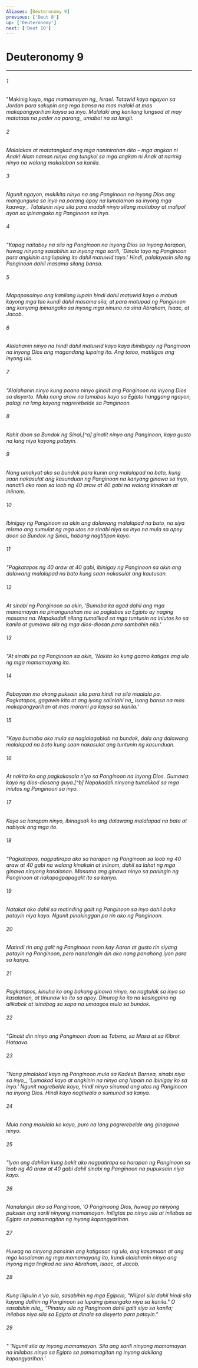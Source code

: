 ```yaml
---
Aliases: [Deuteronomy 9]
previous: ['Deut 8']
up: ['Deuteronomy']
next: ['Deut 10']
---
```

# Deuteronomy 9

***






















###### 1 










"Makinig kayo, <i class="trans-change">mga mamamayan ng_ Israel. Tatawid kayo ngayon sa Jordan para sakupin ang mga bansa na mas malaki at mas makapangyarihan kaysa sa inyo. Malalaki ang kanilang lungsod at may matataas na pader na <i class="trans-change">parang_ umabot na sa langit. 





















###### 2 










Malalakas at matatangkad ang mga naninirahan dito – mga angkan ni Anak! Alam naman ninyo ang tungkol sa mga angkan ni Anak at narinig ninyo na walang makalaban sa kanila. 





















###### 3 










Ngunit ngayon, makikita ninyo na ang Panginoon na inyong Dios ang mangunguna sa inyo na parang apoy na lumalamon <i class="trans-change">sa inyong mga kaaway_. Tatalunin niya sila para madali ninyo silang maitaboy at malipol ayon sa ipinangako ng Panginoon sa inyo. 





















###### 4 










"Kapag naitaboy na sila ng Panginoon na inyong Dios sa inyong harapan, huwag ninyong sasabihin sa inyong mga sarili, 'Dinala tayo ng Panginoon para angkinin ang lupaing ito dahil matuwid tayo.' Hindi, palalayasin sila ng Panginoon dahil masama silang bansa. 





















###### 5 










Mapapasainyo ang kanilang lupain hindi dahil matuwid kayo o mabuti kayong mga tao kundi dahil masama sila, at para matupad ng Panginoon ang kanyang ipinangako sa inyong mga ninuno na sina Abraham, Isaac, at Jacob. 





















###### 6 










Alalahanin ninyo na hindi dahil matuwid kayo kaya ibinibigay ng Panginoon na inyong Dios ang magandang lupaing ito. Ang totoo, matitigas ang inyong ulo. 





















###### 7 










"Alalahanin ninyo kung paano ninyo ginalit ang Panginoon na inyong Dios sa disyerto. Mula nang araw na lumabas kayo sa Egipto hanggang ngayon, palagi na lang kayong nagrerebelde sa Panginoon. 





















###### 8 










Kahit doon sa Bundok ng Sinai,[^a] ginalit ninyo ang Panginoon, kaya gusto na lang niya kayong patayin. 





















###### 9 










Nang umakyat ako sa bundok para kunin ang malalapad na bato, kung saan nakasulat ang kasunduan ng Panginoon na kanyang ginawa sa inyo, nanatili ako roon sa loob ng 40 araw at 40 gabi na walang kinakain at iniinom. 





















###### 10 










Ibinigay ng Panginoon sa akin ang dalawang malalapad na bato, na siya mismo ang sumulat ng mga utos na sinabi niya sa inyo na mula sa apoy doon sa Bundok <i class="trans-change">ng Sinai_ habang nagtitipon kayo. 





















###### 11 










"Pagkatapos ng 40 araw at 40 gabi, ibinigay ng Panginoon sa akin ang dalawang malalapad na bato kung saan nakasulat ang kautusan. 





















###### 12 










At sinabi ng Panginoon sa akin, 'Bumaba ka agad dahil ang mga mamamayan na pinangunahan mo sa paglabas sa Egipto ay naging masama na. Napakadali nilang tumalikod sa mga tuntunin na iniutos ko sa kanila at gumawa sila ng mga dios-diosan para sambahin nila.' 





















###### 13 










"At sinabi pa ng Panginoon sa akin, 'Nakita ko kung gaano katigas ang ulo ng mga mamamayang ito. 





















###### 14 










Pabayaan mo akong puksain sila para hindi na sila maalala pa. Pagkatapos, gagawin kita <i class="trans-change">at ang iyong salinlahi na_ isang bansa na mas makapangyarihan at mas marami pa kaysa sa kanila.' 





















###### 15 










"Kaya bumaba ako mula sa naglalagablab na bundok, dala ang dalawang malalapad na bato kung saan nakasulat ang tuntunin ng kasunduan. 





















###### 16 










At nakita ko ang pagkakasala nʼyo sa Panginoon na inyong Dios. Gumawa kayo ng dios-diosang guya.[^b] Napakadali ninyong tumalikod sa mga iniutos ng Panginoon sa inyo. 





















###### 17 










Kaya sa harapan ninyo, ibinagsak ko ang dalawang malalapad na bato at nabiyak ang mga ito. 





















###### 18 










"Pagkatapos, nagpatirapa ako sa harapan ng Panginoon sa loob ng 40 araw at 40 gabi na walang kinakain at iniinom, dahil sa lahat ng mga ginawa ninyong kasalanan. Masama ang ginawa ninyo sa paningin ng Panginoon at nakapagpapagalit ito sa kanya. 





















###### 19 










Natakot ako dahil sa matinding galit ng Panginoon sa inyo dahil baka patayin niya kayo. Ngunit pinakinggan pa rin ako ng Panginoon. 





















###### 20 










Matindi rin ang galit ng Panginoon noon kay Aaron at gusto rin siyang patayin ng Panginoon, pero nanalangin din ako nang panahong iyon para sa kanya. 





















###### 21 










Pagkatapos, kinuha ko ang bakang ginawa ninyo, na nagtulak sa inyo sa kasalanan, at tinunaw ko ito sa apoy. Dinurog ko ito na kasingpino ng alikabok at isinabog sa sapa na umaagos mula sa bundok. 





















###### 22 










"Ginalit din ninyo ang Panginoon doon sa Tabera, sa Masa at sa Kibrot Hataava. 





















###### 23 










"Nang pinalakad kayo ng Panginoon mula sa Kadesh Barnea, sinabi niya <i class="trans-change">sa inyo_, 'Lumakad kayo at angkinin na ninyo ang lupain na ibinigay ko sa inyo.' Ngunit nagrebelde kayo, hindi ninyo sinunod ang utos ng Panginoon na inyong Dios. Hindi kayo nagtiwala o sumunod sa kanya. 





















###### 24 










Mula nang makilala ko kayo, puro na lang pagrerebelde ang ginagawa ninyo. 





















###### 25 










"Iyan ang dahilan kung bakit ako nagpatirapa sa harapan ng Panginoon sa loob ng 40 araw at 40 gabi dahil sinabi ng Panginoon na pupuksain niya kayo. 





















###### 26 










Nanalangin ako sa Panginoon, 'O Panginoong Dios, huwag po ninyong puksain ang sarili ninyong mamamayan. Iniligtas po ninyo sila at inilabas sa Egipto sa pamamagitan ng inyong kapangyarihan. 





















###### 27 










Huwag na ninyong pansinin ang katigasan ng ulo, ang kasamaan at ang mga kasalanan ng mga mamamayang ito, kundi alalahanin ninyo ang inyong mga lingkod na sina Abraham, Isaac, at Jacob. 





















###### 28 










Kung lilipulin nʼyo sila, sasabihin ng mga Egipcio, "Nilipol sila dahil hindi sila kayang dalhin ng Panginoon sa lupaing ipinangako niya sa kanila." <i class="trans-change">O sasabihin nila_, "Pinatay sila ng Panginoon dahil galit siya sa kanila; inilabas niya sila sa Egipto at dinala sa disyerto para patayin." 





















###### 29 










" 'Ngunit sila ay inyong mamamayan. Sila ang sarili ninyong mamamayan na inilabas ninyo sa Egipto sa pamamagitan ng inyong dakilang kapangyarihan.'
